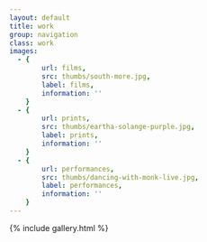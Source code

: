 ```yaml
---
layout: default
title: work
group: navigation
class: work
images:
  - {
		url: films, 
		src: thumbs/south-more.jpg,
		label: films,
		information: ''
	}
  - {
		url: prints, 
		src: thumbs/eartha-solange-purple.jpg,
		label: prints,
		information: ''
	}
  - {
		url: performances, 
		src: thumbs/dancing-with-monk-live.jpg,
		label: performances,
		information: ''
	}
---
```


{% include gallery.html %}
